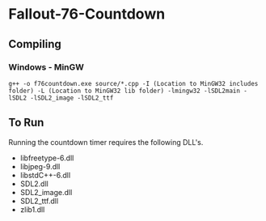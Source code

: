 # Fallout-76-Countdown

## Compiling

### Windows - MinGW

```shell
g++ -o f76countdown.exe source/*.cpp -I (Location to MinGW32 includes folder) -L (Location to MinGW32 lib folder) -lmingw32 -lSDL2main -lSDL2 -lSDL2_image -lSDL2_ttf
```

## To Run

Running the countdown timer requires the following DLL's.

* libfreetype-6.dll
* libjpeg-9.dll
* libstdC++-6.dll
* SDL2.dll
* SDL2_image.dll
* SDL2_ttf.dll
* zlib1.dll
